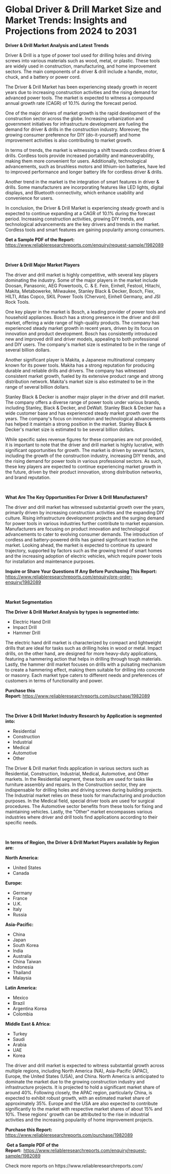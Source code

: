 <p><h1>Global Driver & Drill Market Size and Market Trends: Insights and Projections from 2024 to 2031</h1></p><p><strong>Driver & Drill Market Analysis and Latest Trends</strong></p>
<p><p>Driver & Drill is a type of power tool used for drilling holes and driving screws into various materials such as wood, metal, or plastic. These tools are widely used in construction, manufacturing, and home improvement sectors. The main components of a driver & drill include a handle, motor, chuck, and a battery or power cord.</p><p>The Driver & Drill Market has been experiencing steady growth in recent years due to increasing construction activities and the rising demand for advanced power tools. The market is expected to witness a compound annual growth rate (CAGR) of 10.1% during the forecast period.</p><p>One of the major drivers of market growth is the rapid development of the construction sector across the globe. Increasing urbanization and government initiatives for infrastructure development are fueling the demand for driver & drills in the construction industry. Moreover, the growing consumer preference for DIY (do-it-yourself) and home improvement activities is also contributing to market growth.</p><p>In terms of trends, the market is witnessing a shift towards cordless driver & drills. Cordless tools provide increased portability and maneuverability, making them more convenient for users. Additionally, technological advancements, such as brushless motors and lithium-ion batteries, have led to improved performance and longer battery life for cordless driver & drills.</p><p>Another trend in the market is the integration of smart features in driver & drills. Some manufacturers are incorporating features like LED lights, digital displays, and Bluetooth connectivity, which enhance usability and convenience for users.</p><p>In conclusion, the Driver & Drill Market is experiencing steady growth and is expected to continue expanding at a CAGR of 10.1% during the forecast period. Increasing construction activities, growing DIY trends, and technological advancements are the key drivers and trends in the market. Cordless tools and smart features are gaining popularity among consumers.</p></p>
<p><strong>Get a Sample PDF of the Report:&nbsp;</strong> <a href="https://www.reliableresearchreports.com/enquiry/request-sample/1982089">https://www.reliableresearchreports.com/enquiry/request-sample/1982089</a></p>
<p>&nbsp;</p>
<p><strong>Driver & Drill Major Market Players</strong></p>
<p><p>The driver and drill market is highly competitive, with several key players dominating the industry. Some of the major players in the market include Doosan, Panasonic, AEG Powertools, C. & E. Fein, Einhell, Festool, Hitachi, Makita, Metabowerke, Milwaukee, Stanley Black & Decker, Bosch, Flex, HILTI, Atlas Copco, SKIL Power Tools (Chervon), Einhell Germany, and JSI Rock Tools.</p><p>One key player in the market is Bosch, a leading provider of power tools and household appliances. Bosch has a strong presence in the driver and drill market, offering a wide range of high-quality products. The company has experienced steady market growth in recent years, driven by its focus on innovation and product development. Bosch has consistently introduced new and improved drill and driver models, appealing to both professional and DIY users. The company's market size is estimated to be in the range of several billion dollars.</p><p>Another significant player is Makita, a Japanese multinational company known for its power tools. Makita has a strong reputation for producing durable and reliable drills and drivers. The company has witnessed consistent market growth, fueled by its extensive product range and strong distribution network. Makita's market size is also estimated to be in the range of several billion dollars.</p><p>Stanley Black & Decker is another major player in the driver and drill market. The company offers a diverse range of power tools under various brands, including Stanley, Black & Decker, and DeWalt. Stanley Black & Decker has a wide customer base and has experienced steady market growth over the years. The company's focus on innovation and technological advancements has helped it maintain a strong position in the market. Stanley Black & Decker's market size is estimated to be several billion dollars.</p><p>While specific sales revenue figures for these companies are not provided, it is important to note that the driver and drill market is highly lucrative, with significant opportunities for growth. The market is driven by several factors, including the growth of the construction industry, increasing DIY trends, and the rising demand for power tools in various professional sectors. As such, these key players are expected to continue experiencing market growth in the future, driven by their product innovation, strong distribution networks, and brand reputation.</p></p>
<p>&nbsp;</p>
<p><strong>What Are The Key Opportunities For Driver & Drill Manufacturers?</strong></p>
<p><p>The driver and drill market has witnessed substantial growth over the years, primarily driven by increasing construction activities and the expanding DIY culture. Rising infrastructure development projects and the surging demand for power tools in various industries further contribute to market expansion. Manufacturers are focusing on product innovation and technological advancements to cater to evolving consumer demands. The introduction of cordless and battery-powered drills has gained significant traction in the market. Looking ahead, the market is expected to continue its upward trajectory, supported by factors such as the growing trend of smart homes and the increasing adoption of electric vehicles, which require power tools for installation and maintenance purposes.</p></p>
<p><strong>Inquire or Share Your Questions If Any Before Purchasing This Report:</strong> <a href="https://www.reliableresearchreports.com/enquiry/pre-order-enquiry/1982089">https://www.reliableresearchreports.com/enquiry/pre-order-enquiry/1982089</a></p>
<p>&nbsp;</p>
<p><strong>Market Segmentation</strong></p>
<p><strong>The Driver & Drill Market Analysis by types is segmented into:</strong></p>
<p><ul><li>Electric Hand Drill</li><li>Impact Drill</li><li>Hammer Drill</li></ul></p>
<p><p>The electric hand drill market is characterized by compact and lightweight drills that are ideal for tasks such as drilling holes in wood or metal. Impact drills, on the other hand, are designed for more heavy-duty applications, featuring a hammering action that helps in drilling through tough materials. Lastly, the hammer drill market focuses on drills with a pulsating mechanism to create a hammering effect, making them suitable for drilling into concrete or masonry. Each market type caters to different needs and preferences of customers in terms of functionality and power.</p></p>
<p><strong>Purchase this Report:&nbsp;</strong><a href="https://www.reliableresearchreports.com/purchase/1982089">https://www.reliableresearchreports.com/purchase/1982089</a></p>
<p>&nbsp;</p>
<p><strong>The Driver & Drill Market Industry Research by Application is segmented into:</strong></p>
<p><ul><li>Residential</li><li>Construction</li><li>Industrial</li><li>Medical</li><li>Automotive</li><li>Other</li></ul></p>
<p><p>The Driver & Drill market finds application in various sectors such as Residential, Construction, Industrial, Medical, Automotive, and Other markets. In the Residential segment, these tools are used for tasks like furniture assembly and repairs. In the Construction sector, they are indispensable for drilling holes and driving screws during building projects. The Industrial market relies on these tools for manufacturing and production purposes. In the Medical field, special driver tools are used for surgical procedures. The Automotive sector benefits from these tools for fixing and maintaining vehicles. Lastly, the "Other" market encompasses various industries where driver and drill tools find applications according to their specific needs.</p></p>
<p>&nbsp;</p>
<p><strong>In terms of Region, the Driver & Drill Market Players available by Region are:</strong></p>
<p>
    <p> <strong> North America: </strong>
        <ul>
            <li>United States</li>
            <li>Canada</li>
        </ul>
        </p> 
    <p> <strong> Europe: </strong>
        <ul>
            <li>Germany</li>
            <li>France</li>
            <li>U.K.</li>
            <li>Italy</li>
            <li>Russia</li>
        </ul>
        </p> 
    <p> <strong> Asia-Pacific: </strong>
        <ul>
            <li>China</li>
            <li>Japan</li>
            <li>South Korea</li>
            <li>India</li>
            <li>Australia</li>
            <li>China Taiwan</li>
            <li>Indonesia</li>
            <li>Thailand</li>
            <li>Malaysia</li>
        </ul>
        </p> 
    <p> <strong> Latin America: </strong>
        <ul>
            <li>Mexico</li>
            <li>Brazil</li>
            <li>Argentina Korea</li>
            <li>Colombia</li>
        </ul>
        </p> 
    <p> <strong> Middle East & Africa: </strong>
        <ul>
            <li>Turkey</li>
            <li>Saudi</li>
            <li>Arabia</li>
            <li>UAE</li>
            <li>Korea</li>
        </ul>
    </p>
    </p>
<p><p>The driver and drill market is expected to witness substantial growth across multiple regions, including North America (NA), Asia-Pacific (APAC), Europe, the United States (USA), and China. North America is anticipated to dominate the market due to the growing construction industry and infrastructure projects. It is projected to hold a significant market share of around 40%. Following closely, the APAC region, particularly China, is expected to exhibit robust growth, with an estimated market share of approximately 35%. Europe and the USA are also expected to contribute significantly to the market with respective market shares of about 15% and 10%. These regions' growth can be attributed to the rise in industrial activities and the increasing popularity of home improvement projects.</p></p>
<p><strong>Purchase this Report: </strong><a href="https://www.reliableresearchreports.com/purchase/1982089">https://www.reliableresearchreports.com/purchase/1982089</a></p>
<p>&nbsp;<strong>Get a Sample PDF of the Report:&nbsp;&nbsp;</strong><a href="https://www.reliableresearchreports.com/enquiry/request-sample/1982089">https://www.reliableresearchreports.com/enquiry/request-sample/1982089</a></p>
<p><strong></strong></p>
<p>Check more reports on https://www.reliableresearchreports.com/</p>